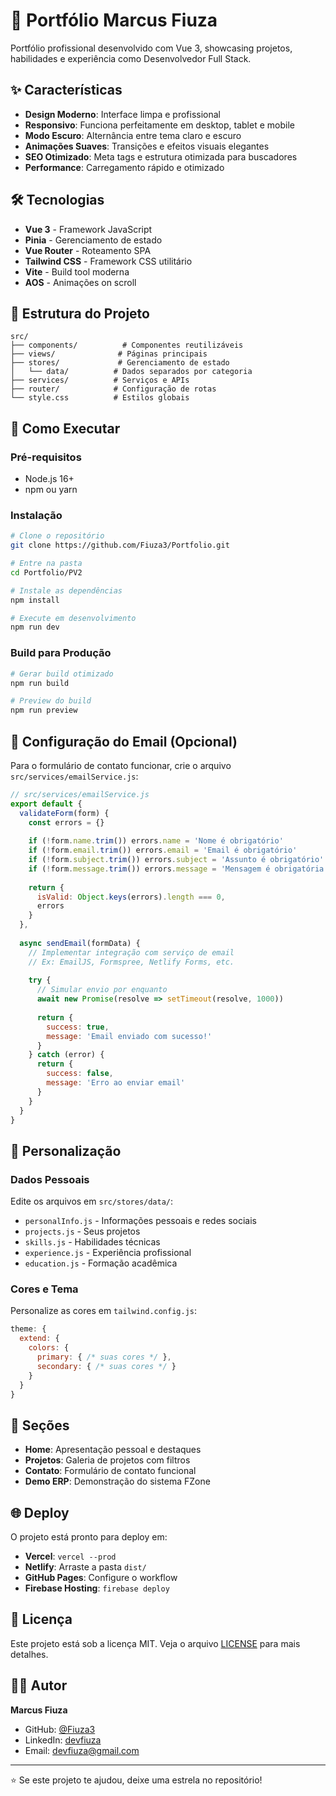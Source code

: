# 🚀 Portfólio Marcus Fiuza

Portfólio profissional desenvolvido com Vue 3, showcasing projetos, habilidades e experiência como Desenvolvedor Full Stack.

## ✨ Características

- **Design Moderno**: Interface limpa e profissional
- **Responsivo**: Funciona perfeitamente em desktop, tablet e mobile
- **Modo Escuro**: Alternância entre tema claro e escuro
- **Animações Suaves**: Transições e efeitos visuais elegantes
- **SEO Otimizado**: Meta tags e estrutura otimizada para buscadores
- **Performance**: Carregamento rápido e otimizado

## 🛠️ Tecnologias

- **Vue 3** - Framework JavaScript
- **Pinia** - Gerenciamento de estado
- **Vue Router** - Roteamento SPA
- **Tailwind CSS** - Framework CSS utilitário
- **Vite** - Build tool moderna
- **AOS** - Animações on scroll

## 📁 Estrutura do Projeto

```
src/
├── components/          # Componentes reutilizáveis
├── views/              # Páginas principais
├── stores/             # Gerenciamento de estado
│   └── data/          # Dados separados por categoria
├── services/          # Serviços e APIs
├── router/            # Configuração de rotas
└── style.css          # Estilos globais
```

## 🚀 Como Executar

### Pré-requisitos
- Node.js 16+ 
- npm ou yarn

### Instalação
```bash
# Clone o repositório
git clone https://github.com/Fiuza3/Portfolio.git

# Entre na pasta
cd Portfolio/PV2

# Instale as dependências
npm install

# Execute em desenvolvimento
npm run dev
```

### Build para Produção
```bash
# Gerar build otimizado
npm run build

# Preview do build
npm run preview
```

## 📧 Configuração do Email (Opcional)

Para o formulário de contato funcionar, crie o arquivo `src/services/emailService.js`:

```javascript
// src/services/emailService.js
export default {
  validateForm(form) {
    const errors = {}
    
    if (!form.name.trim()) errors.name = 'Nome é obrigatório'
    if (!form.email.trim()) errors.email = 'Email é obrigatório'
    if (!form.subject.trim()) errors.subject = 'Assunto é obrigatório'
    if (!form.message.trim()) errors.message = 'Mensagem é obrigatória'
    
    return {
      isValid: Object.keys(errors).length === 0,
      errors
    }
  },
  
  async sendEmail(formData) {
    // Implementar integração com serviço de email
    // Ex: EmailJS, Formspree, Netlify Forms, etc.
    
    try {
      // Simular envio por enquanto
      await new Promise(resolve => setTimeout(resolve, 1000))
      
      return {
        success: true,
        message: 'Email enviado com sucesso!'
      }
    } catch (error) {
      return {
        success: false,
        message: 'Erro ao enviar email'
      }
    }
  }
}
```

## 🎨 Personalização

### Dados Pessoais
Edite os arquivos em `src/stores/data/`:
- `personalInfo.js` - Informações pessoais e redes sociais
- `projects.js` - Seus projetos
- `skills.js` - Habilidades técnicas
- `experience.js` - Experiência profissional
- `education.js` - Formação acadêmica

### Cores e Tema
Personalize as cores em `tailwind.config.js`:
```javascript
theme: {
  extend: {
    colors: {
      primary: { /* suas cores */ },
      secondary: { /* suas cores */ }
    }
  }
}
```

## 📱 Seções

- **Home**: Apresentação pessoal e destaques
- **Projetos**: Galeria de projetos com filtros
- **Contato**: Formulário de contato funcional
- **Demo ERP**: Demonstração do sistema FZone

## 🌐 Deploy

O projeto está pronto para deploy em:
- **Vercel**: `vercel --prod`
- **Netlify**: Arraste a pasta `dist/` 
- **GitHub Pages**: Configure o workflow
- **Firebase Hosting**: `firebase deploy`

## 📄 Licença

Este projeto está sob a licença MIT. Veja o arquivo [LICENSE](LICENSE) para mais detalhes.

## 👨‍💻 Autor

**Marcus Fiuza**
- GitHub: [@Fiuza3](https://github.com/Fiuza3)
- LinkedIn: [devfiuza](https://linkedin.com/in/devfiuza)
- Email: devfiuza@gmail.com

---

⭐ Se este projeto te ajudou, deixe uma estrela no repositório!